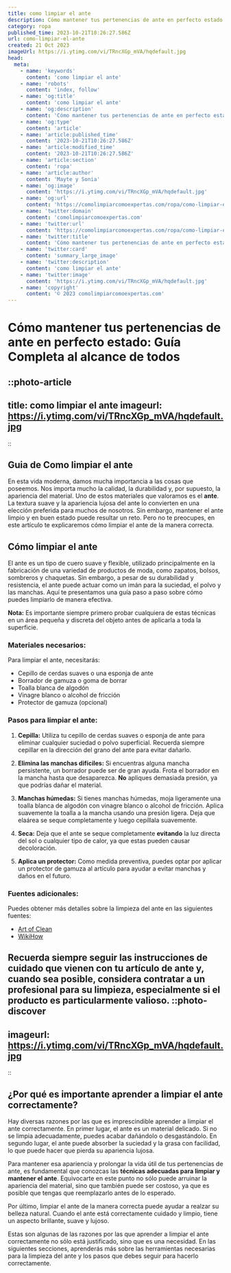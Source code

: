 ```yaml
---
title: como limpiar el ante
description: Cómo mantener tus pertenencias de ante en perfecto estado  Guía Completa al alcance de todos
category: ropa
published_time: 2023-10-21T10:26:27.586Z
url: como-limpiar-el-ante
created: 21 Oct 2023
imageUrl: https://i.ytimg.com/vi/TRncXGp_mVA/hqdefault.jpg
head:
  meta:
    - name: 'keywords'
      content: 'como limpiar el ante'
    - name: 'robots'
      content: 'index, follow'
    - name: 'og:title'
      content: 'como limpiar el ante'
    - name: 'og:description'
      content: 'Cómo mantener tus pertenencias de ante en perfecto estado  Guía Completa al alcance de todos'
    - name: 'og:type'
      content: 'article'
    - name: 'article:published_time'
      content: '2023-10-21T10:26:27.586Z'
    - name: 'article:modified_time'
      content: '2023-10-21T10:26:27.586Z'
    - name: 'article:section'
      content: 'ropa'
    - name: 'article:author'
      content: 'Mayte y Sonia'
    - name: 'og:image'
      content: 'https://i.ytimg.com/vi/TRncXGp_mVA/hqdefault.jpg'
    - name: 'og:url'
      content: 'https://comolimpiarcomoexpertas.com/ropa/como-limpiar-el-ante'
    - name: 'twitter:domain'
      content: 'comolimpiarcomoexpertas.com'
    - name: 'twitter:url'
      content: 'https://comolimpiarcomoexpertas.com/ropa/como-limpiar-el-ante'
    - name: 'twitter:title'
      content: 'Cómo mantener tus pertenencias de ante en perfecto estado  Guía Completa al alcance de todos'
    - name: 'twitter:card'
      content: 'summary_large_image'
    - name: 'twitter:description'
      content: 'como limpiar el ante'
    - name: 'twitter:image'
      content: 'https://i.ytimg.com/vi/TRncXGp_mVA/hqdefault.jpg'
    - name: 'copyright'
      content: '© 2023 comolimpiarcomoexpertas.com'
---
```

# Cómo mantener tus pertenencias de ante en perfecto estado: Guía Completa al alcance de todos

::photo-article
---
title: como limpiar el ante
imageurl: https://i.ytimg.com/vi/TRncXGp_mVA/hqdefault.jpg
---
::
## Guia de Como limpiar el ante

En esta vida moderna, damos mucha importancia a las cosas que poseemos. Nos importa mucho la calidad, la durabilidad y, por supuesto, la apariencia del material. Uno de estos materiales que valoramos es el **ante**. La textura suave y la apariencia lujosa del ante lo convierten en una elección preferida para muchos de nosotros. Sin embargo, mantener el ante limpio y en buen estado puede resultar un reto. Pero no te preocupes, en este artículo te explicaremos cómo limpiar el ante de la manera correcta. 

## Cómo limpiar el ante

El ante es un tipo de cuero suave y flexible, utilizado principalmente en la fabricación de una variedad de productos de moda, como zapatos, bolsos, sombreros y chaquetas. Sin embargo, a pesar de su durabilidad y resistencia, el ante puede actuar como un imán para la suciedad, el polvo y las manchas. Aquí te presentamos una guía paso a paso sobre cómo puedes limpiarlo de manera efectiva.

**Nota:** Es importante siempre primero probar cualquiera de estas técnicas en un área pequeña y discreta del objeto antes de aplicarla a toda la superficie.

### Materiales necesarios:

Para limpiar el ante, necesitarás:

- Cepillo de cerdas suaves o una esponja de ante
- Borrador de gamuza o goma de borrar
- Toalla blanca de algodón
- Vinagre blanco o alcohol de fricción
- Protector de gamuza (opcional)

### Pasos para limpiar el ante:

1. **Cepilla:** Utiliza tu cepillo de cerdas suaves o esponja de ante para eliminar cualquier suciedad o polvo superficial. Recuerda siempre cepillar en la dirección del grano del ante para evitar dañarlo.

2. **Elimina las manchas difíciles:** Si encuentras alguna mancha persistente, un borrador puede ser de gran ayuda. Frota el borrador en la mancha hasta que desaparezca. **No** apliques demasiada presión, ya que podrías dañar el material.

3. **Manchas húmedas:** Si tienes manchas húmedas, moja ligeramente una toalla blanca de algodón con vinagre blanco o alcohol de fricción. Aplica suavemente la toalla a la mancha usando una presión ligera. Deja que elaárea se seque completamente y luego cepíllala suavemente.

4. **Seca:** Deja que el ante se seque completamente **evitando** la luz directa del sol o cualquier tipo de calor, ya que estas pueden causar decoloración.

5. **Aplica un protector:** Como medida preventiva, puedes optar por aplicar un protector de gamuza al artículo para ayudar a evitar manchas y daños en el futuro.

### Fuentes adicionales:

Puedes obtener más detalles sobre la limpieza del ante en las siguientes fuentes:

- [Art of Clean](https://www.artofclean.co.uk/2018/07/how-to-clean-suede.html)
- [WikiHow](https://www.wikihow.com/Clean-Suede)

Recuerda siempre seguir las instrucciones de cuidado que vienen con tu artículo de ante y, cuando sea posible, considera contratar a un profesional para su limpieza, especialmente si el producto es particularmente valioso.
::photo-discover
---
imageurl: https://i.ytimg.com/vi/TRncXGp_mVA/hqdefault.jpg
---
::
## ¿Por qué es importante aprender a limpiar el ante correctamente?

Hay diversas razones por las que es imprescindible aprender a limpiar el ante correctamente. En primer lugar, el ante es un material delicado. Si no se limpia adecuadamente, puedes acabar dañándolo o desgastándolo. En segundo lugar, el ante puede absorber la suciedad y la grasa con facilidad, lo que puede hacer que pierda su apariencia lujosa. 

Para mantener esa apariencia y prolongar la vida útil de tus pertenencias de ante, es fundamental que conozcas las **técnicas adecuadas para limpiar y mantener el ante**. Equivocarte en este punto no sólo puede arruinar la apariencia del material, sino que también puede ser costoso, ya que es posible que tengas que reemplazarlo antes de lo esperado.

Por último, limpiar el ante de la manera correcta puede ayudar a realzar su belleza natural. Cuando el ante está correctamente cuidado y limpio, tiene un aspecto brillante, suave y lujoso.

Estas son algunas de las razones por las que aprender a limpiar el ante correctamente no sólo está justificado, sino que es una necesidad. En las siguientes secciones, aprenderás más sobre las herramientas necesarias para la limpieza del ante y los pasos que debes seguir para hacerlo correctamente.